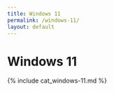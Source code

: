 ```yaml
---
title: Windows 11
permalink: /windows-11/
layout: default
---
```


# Windows 11

{% include cat_windows-11.md %}
